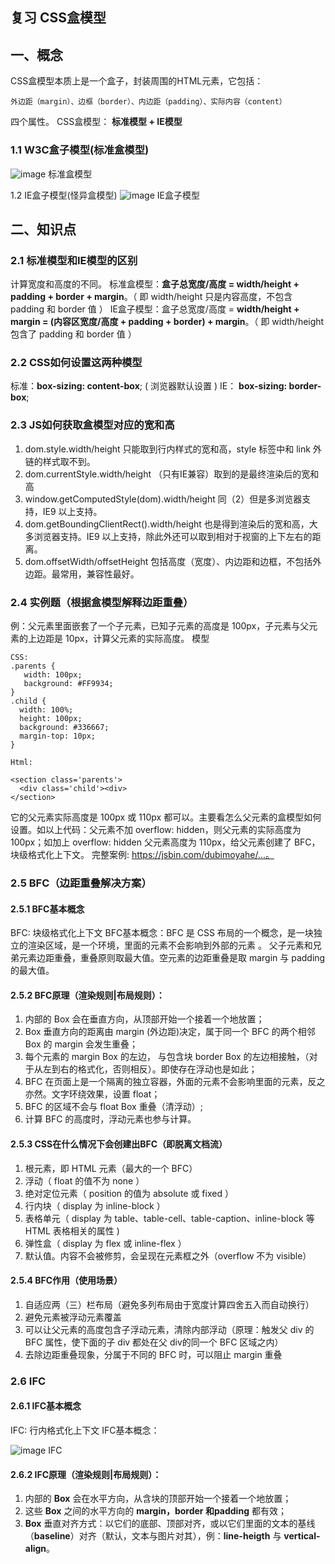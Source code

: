 ## 复习 CSS盒模型
## 一、概念

CSS盒模型本质上是一个盒子，封装周围的HTML元素，它包括：
```
外边距（margin）、边框（border）、内边距（padding）、实际内容（content）
```
四个属性。
CSS盒模型：
**标准模型 + IE模型**

### 1.1 W3C盒子模型(标准盒模型)
![image](https://mmbiz.qpic.cn/mmbiz_jpg/vO7l6lQ0BwocwYYlAg6nOCD4TWAU7MGENELT45N8Zibz03BNMVGvUqibpRa6GkcKoibqNtiaZM7oME49q3RGaaKE4g/640?wx_fmt=jpeg&tp=webp&wxfrom=5&wx_lazy=1&wx_co=1)
标准盒模型

1.2 IE盒子模型(怪异盒模型)
![image](https://mmbiz.qpic.cn/mmbiz_jpg/vO7l6lQ0BwocwYYlAg6nOCD4TWAU7MGEicV5Yl7cobUozODNKLiceWPwX7edNibUCzBgxE2wFI5CLEUt5vpAnRzog/640?wx_fmt=jpeg&tp=webp&wxfrom=5&wx_lazy=1&wx_co=1)
IE盒子模型

## 二、知识点
### 2.1 标准模型和IE模型的区别
计算宽度和高度的不同。
标准盒模型：**盒子总宽度/高度 = width/height + padding + border + margin**。（ 即 width/height 只是内容高度，不包含 padding 和 border 值 ）
IE盒子模型：盒子总宽度/高度 = **width/height + margin = (内容区宽度/高度 + padding + border) + margin**。（ 即 width/height 包含了 padding 和 border 值 ）

### 2.2 CSS如何设置这两种模型
标准：**box-sizing: content-box**; ( 浏览器默认设置 )
IE： **box-sizing: border-box**;

### 2.3 JS如何获取盒模型对应的宽和高
1. dom.style.width/height 只能取到行内样式的宽和高，style 标签中和 link 外链的样式取不到。
2. dom.currentStyle.width/height （只有IE兼容）取到的是最终渲染后的宽和高
3. window.getComputedStyle(dom).width/height 同（2）但是多浏览器支持，IE9 以上支持。
4. dom.getBoundingClientRect().width/height 也是得到渲染后的宽和高，大多浏览器支持。IE9 以上支持，除此外还可以取到相对于视窗的上下左右的距离。
5. dom.offsetWidth/offsetHeight 包括高度（宽度）、内边距和边框，不包括外边距。最常用，兼容性最好。

### 2.4 实例题（根据盒模型解释边距重叠）
例：父元素里面嵌套了一个子元素，已知子元素的高度是 100px，子元素与父元素的上边距是 10px，计算父元素的实际高度。
模型

```
CSS:
.parents {
   width: 100px;
   background: #FF9934;
}
.child {
  width: 100%;
  height: 100px;
  background: #336667;
  margin-top: 10px;
}
```

```
Html:

<section class='parents'>
  <div class='child'><div>
</section>
```

它的父元素实际高度是 100px 或 110px 都可以。主要看怎么父元素的盒模型如何设置。如以上代码：父元素不加 overflow: hidden，则父元素的实际高度为 100px；如加上 overflow: hidden 父元素高度为 110px，给父元素创建了 BFC，块级格式化上下文。 完整案例: https://jsbin.com/dubimoyahe/...。

### 2.5 BFC（边距重叠解决方案）
#### 2.5.1 BFC基本概念
BFC: 块级格式化上下文
BFC基本概念：BFC 是 CSS 布局的一个概念，是一块独立的渲染区域，是一个环境，里面的元素不会影响到外部的元素 。
父子元素和兄弟元素边距重叠，重叠原则取最大值。空元素的边距重叠是取 margin 与 padding 的最大值。

#### 2.5.2 BFC原理（渲染规则|布局规则）：
1. 内部的 Box 会在垂直方向，从顶部开始一个接着一个地放置；
2. Box 垂直方向的距离由 margin (外边距)决定，属于同一个 BFC 的两个相邻 Box 的 margin 会发生重叠；
3. 每个元素的 margin Box 的左边， 与包含块 border Box 的左边相接触，（对于从左到右的格式化，否则相反）。即使存在浮动也是如此；
4. BFC 在页面上是一个隔离的独立容器，外面的元素不会影响里面的元素，反之亦然。文字环绕效果，设置 float；
5. BFC 的区域不会与 float Box 重叠（清浮动）;
6. 计算 BFC 的高度时，浮动元素也参与计算。

#### 2.5.3 CSS在什么情况下会创建出BFC（即脱离文档流）
1. 根元素，即 HTML 元素（最大的一个 BFC）
2. 浮动（ float 的值不为 none ）
3. 绝对定位元素（ position 的值为 absolute 或 fixed ）
4. 行内块（ display 为 inline-block ）
5. 表格单元（ display 为 table、table-cell、table-caption、inline-block 等 HTML 表格相关的属性 )
6. 弹性盒（ display 为 flex 或 inline-flex ）
7. 默认值。内容不会被修剪，会呈现在元素框之外（overflow 不为 visible）

#### 2.5.4 BFC作用（使用场景）
1. 自适应两（三）栏布局（避免多列布局由于宽度计算四舍五入而自动换行）
2. 避免元素被浮动元素覆盖
3. 可以让父元素的高度包含子浮动元素，清除内部浮动（原理：触发父 div 的 BFC 属性，使下面的子 div 都处在父 div的同一个 BFC 区域之内）
4. 去除边距重叠现象，分属于不同的 BFC 时，可以阻止 margin 重叠

### 2.6 IFC
#### 2.6.1 IFC基本概念
IFC: 行内格式化上下文
IFC基本概念：

![image](https://mmbiz.qpic.cn/mmbiz_jpg/vO7l6lQ0BwocwYYlAg6nOCD4TWAU7MGEsguxa85b0rgiakCgHQficITq0he5EswI0KL0yz8ZhMhIbZs682YsibYBg/640?wx_fmt=jpeg&tp=webp&wxfrom=5&wx_lazy=1&wx_co=1)
IFC

#### 2.6.2 IFC原理（渲染规则|布局规则）：
1. 内部的 **Box** 会在水平方向，从含块的顶部开始一个接着一个地放置；
2. 这些 **Box** 之间的水平方向的 **margin，border 和padding** 都有效；
3. **Box** 垂直对齐方式：以它们的底部、顶部对齐，或以它们里面的文本的基线（**baseline**）对齐（默认，文本与图片对其），例：**line-heigth** 与 **vertical-align**。
